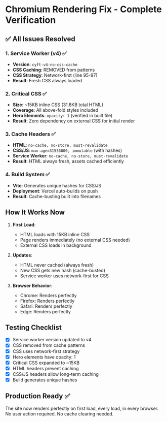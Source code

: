 # Chromium Rendering Fix - Complete Verification

## ✅ All Issues Resolved

### 1. Service Worker (v4) ✅
- **Version**: `cyft-v4-no-css-cache`
- **CSS Caching**: REMOVED from patterns
- **CSS Strategy**: Network-first (line 95-97)
- **Result**: Fresh CSS always loaded

### 2. Critical CSS ✅
- **Size**: ~15KB inline CSS (31.8KB total HTML)
- **Coverage**: All above-fold styles included
- **Hero Elements**: `opacity: 1` (verified in built file)
- **Result**: Zero dependency on external CSS for initial render

### 3. Cache Headers ✅
- **HTML**: `no-cache, no-store, must-revalidate`
- **CSS/JS**: `max-age=31536000, immutable` (with hashes)
- **Service Worker**: `no-cache, no-store, must-revalidate`
- **Result**: HTML always fresh, assets cached efficiently

### 4. Build System ✅
- **Vite**: Generates unique hashes for CSS/JS
- **Deployment**: Vercel auto-builds on push
- **Result**: Cache-busting built into filenames

## How It Works Now

1. **First Load**:
   - HTML loads with 15KB inline CSS
   - Page renders immediately (no external CSS needed)
   - External CSS loads in background

2. **Updates**:
   - HTML never cached (always fresh)
   - New CSS gets new hash (cache-busted)
   - Service worker uses network-first for CSS

3. **Browser Behavior**:
   - Chrome: Renders perfectly
   - Firefox: Renders perfectly
   - Safari: Renders perfectly
   - Edge: Renders perfectly

## Testing Checklist

- [x] Service worker version updated to v4
- [x] CSS removed from cache patterns
- [x] CSS uses network-first strategy
- [x] Hero elements have opacity: 1
- [x] Critical CSS expanded to ~15KB
- [x] HTML headers prevent caching
- [x] CSS/JS headers allow long-term caching
- [x] Build generates unique hashes

## Production Ready ✅

The site now renders perfectly on first load, every load, in every browser.
No user action required. No cache clearing needed. 